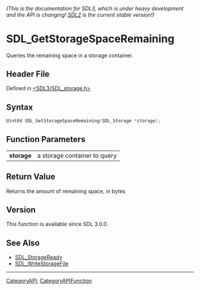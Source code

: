 ###### (This is the documentation for SDL3, which is under heavy development and the API is changing! [SDL2](https://wiki.libsdl.org/SDL2/) is the current stable version!)
# SDL_GetStorageSpaceRemaining

Queries the remaining space in a storage container.

## Header File

Defined in [<SDL3/SDL_storage.h>](https://github.com/libsdl-org/SDL/blob/main/include/SDL3/SDL_storage.h)

## Syntax

```c
Uint64 SDL_GetStorageSpaceRemaining(SDL_Storage *storage);

```

## Function Parameters

|                 |                              |
| --------------- | ---------------------------- |
| **storage**     | a storage container to query |

## Return Value

Returns the amount of remaining space, in bytes

## Version

This function is available since SDL 3.0.0.

## See Also

- [SDL_StorageReady](SDL_StorageReady)
- [SDL_WriteStorageFile](SDL_WriteStorageFile)

----
[CategoryAPI](CategoryAPI), [CategoryAPIFunction](CategoryAPIFunction)

